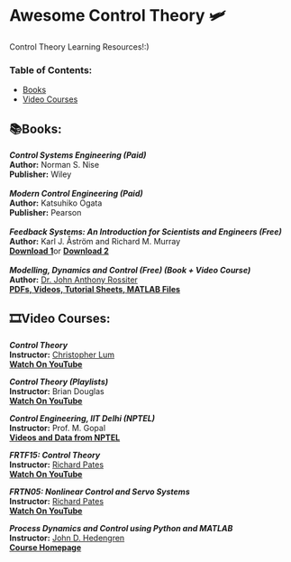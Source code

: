 # Awesome Control Theory :small_airplane:	
Control Theory Learning Resources!:)

### **Table of Contents:**
* [Books](#booksbooks)
* [Video Courses](#film_stripvideo-courses)



## :books:Books:

***Control Systems Engineering (Paid)*** <br />
**Author:** Norman S. Nise <br />
**Publisher:** Wiley <br />
 <br />
***Modern Control Engineering (Paid)*** <br />
**Author:** Katsuhiko Ogata <br />
**Publisher:** Pearson <br />
 <br />
***Feedback Systems: An Introduction for Scientists and Engineers (Free)*** <br />
**Author:** Karl J. Åström and Richard M. Murray <br />
[**Download 1**](http://www.cds.caltech.edu/~murray/amwiki/index.php?title=Version_2.11b)or [**Download 2**](https://fbswiki.org/wiki/index.php/Main_Page)  <br />
 <br />
***Modelling, Dynamics and Control (Free) (Book + Video Course)*** <br />
**Author:** [Dr. John Anthony Rossiter](https://www.sheffield.ac.uk/acse/department/people/academic/j-anthony-rossiter)  <br />
[**PDFs, Videos, Tutorial Sheets, MATLAB Files**](https://sites.google.com/sheffield.ac.uk/controleducation/) <br />


## :film_strip:Video Courses: 

***Control Theory*** <br />
**Instructor:** [Christopher Lum](http://faculty.washington.edu/lum/EducationalVideos.htm) <br />
[**Watch On YouTube**](https://youtube.com/playlist?list=PLxdnSsBqCrrF9KOQRB9ByfB0EUMwnLO9o) <br />

***Control Theory (Playlists)*** <br />
**Instructor:** Brian Douglas <br />
[**Watch On YouTube**](https://www.youtube.com/@ControlLectures/playlists)  <br />

***Control Engineering, IIT Delhi (NPTEL)*** <br />
**Instructor:** Prof. M. Gopal <br />
[**Videos and Data from NPTEL**](https://nptel.ac.in/courses/108102043)  <br />

***FRTF15: Control Theory*** <br />
**Instructor:** [Richard Pates](https://www.richardpates.com/) <br />
[**Watch On YouTube**](https://youtube.com/playlist?list=PLBYGwR1BU9CEwbxNqktTJYdnFryjykoee)  <br />

***FRTN05: Nonlinear Control and Servo Systems*** <br />
**Instructor:** [Richard Pates](https://www.richardpates.com/) <br />
[**Watch On YouTube**](https://youtube.com/playlist?list=PLBYGwR1BU9CFZarhZnAn3wkMdf4FsmJdD)  <br />

***Process Dynamics and Control using Python and MATLAB*** <br />
**Instructor:** [John D. Hedengren](https://apm.byu.edu/prism/index.php/Members/JohnHedengren) <br />
[**Course Homepage**](https://apmonitor.com/pdc/index.php/Main/CourseSchedule)  <br />
